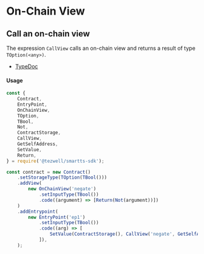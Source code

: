 # On-Chain View

## Call an on-chain view

The expression `CallView` calls an on-chain view and returns a result of type `TOption(<any>)`.

- [TypeDoc](https://romarq.github.io/smartts-sdk/api/modules/expression.html#CallView)

#### Usage

```ts
const {
    Contract,
    EntryPoint,
    OnChainView,
    TOption,
    TBool,
    Not,
    ContractStorage,
    CallView,
    GetSelfAddress,
    SetValue,
    Return,
} = require('@tezwell/smartts-sdk');

const contract = new Contract()
    .setStorageType(TOption(TBool()))
    .addView(
        new OnChainView('negate')
            .setInputType(TBool())
            .code((argument) => [Return(Not(argument))])
    )
    .addEntrypoint(
        new EntryPoint('ep1')
            .setInputType(TBool())
            .code((arg) => [
                SetValue(ContractStorage(), CallView('negate', GetSelfAddress(), arg, TBool())),
            ]),
    );
```
